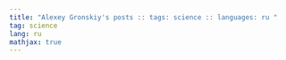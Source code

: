 ```yaml
---
title: "Alexey Gronskiy's posts :: tags: science :: languages: ru "
tag: science
lang: ru
mathjax: true
---
```

<!-- Generated automatically -->
